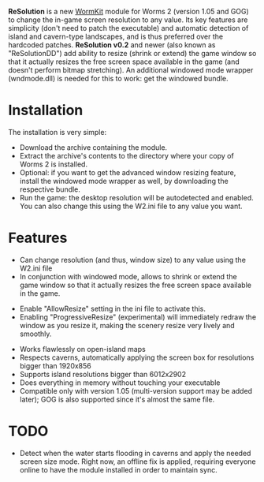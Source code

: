 **ReSolution** is a new [WormKit](http://worms2d.info/WormKit) module for Worms 2 (version 1.05 and GOG) to change the in-game screen resolution to any value. Its key features are simplicity (don't need to patch the executable) and automatic detection of island and cavern-type landscapes, and is thus preferred over the hardcoded patches.
**ReSolution v0.2** and newer (also known as "ReSolutionDD") add ability to resize (shrink or extend) the game window so that it actually resizes the free screen space available in the game (and doesn't perform bitmap stretching). An additional windowed mode wrapper (wndmode.dll) is needed for this to work: get the windowed bundle.

# Installation

The installation is very simple:
- Download the archive containing the module.
- Extract the archive's contents to the directory where your copy of Worms 2 is installed.
- Optional: if you want to get the advanced window resizing feature, install the windowed mode wrapper as well, by downloading the respective bundle.
- Run the game: the desktop resolution will be autodetected and enabled. You can also change this using the W2.ini file to any value you want.

# Features

- Can change resolution (and thus, window size) to any value using the W2.ini file
- In conjunction with windowed mode, allows to shrink or extend the game window so that it actually resizes the free screen space available in the game.
 + Enable "AllowResize" setting in the ini file to activate this.
 + Enabling "ProgressiveResize" (experimental) will immediately redraw the window as you resize it, making the scenery resize very lively and smoothly.
- Works flawlessly on open-island maps
- Respects caverns, automatically applying the screen box for resolutions bigger than 1920x856
- Supports island resolutions bigger than 6012x2902
- Does everything in memory without touching your executable
- Compatible only with version 1.05 (multi-version support may be added later); GOG is also supported since it's almost the same file.

# TODO

- Detect when the water starts flooding in caverns and apply the needed screen size mode. Right now, an offline fix is applied, requiring everyone online to have the module installed in order to maintain sync.
